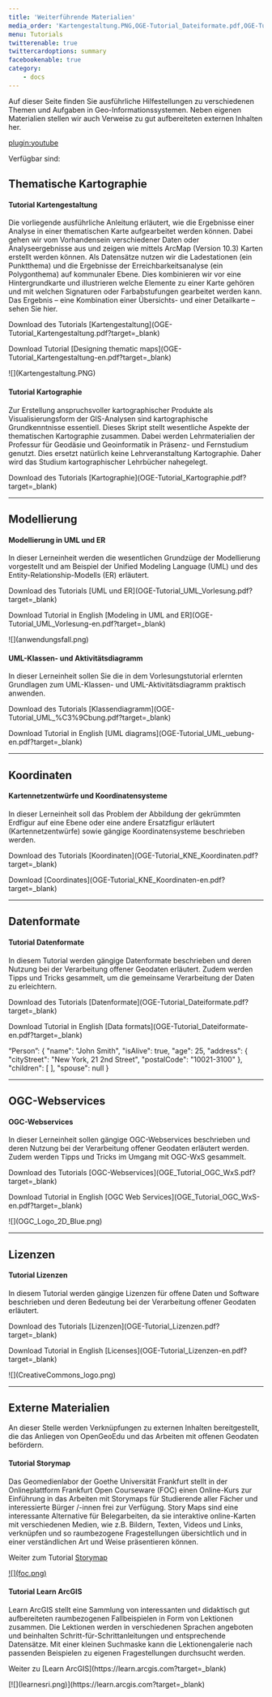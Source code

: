 ```yaml
---
title: 'Weiterführende Materialien'
media_order: 'Kartengestaltung.PNG,OGE-Tutorial_Dateiformate.pdf,OGE-Tutorial_Kartengestaltung.pdf,OGE-Tutorial_Kartographie.pdf,OGE-Tutorial_KNE_Koordinaten.pdf,OGE-Tutorial_UML_Vorlesung.pdf,OGE-Tutorial_UML_Übung.pdf,OGE_Tutorial_OGC_WxS.pdf,OGC_Logo_2D_Blue.png,anwendungsfall.png'
menu: Tutorials
twitterenable: true
twittercardoptions: summary
facebookenable: true
category:
    - docs
---
```


Auf dieser Seite finden Sie ausführliche Hilfestellungen zu verschiedenen Themen und Aufgaben in Geo-Informationssystemen. Neben eigenen Materialien stellen wir auch Verweise zu gut aufbereiteten externen Inhalten her.

[plugin:youtube](https://youtu.be/ZOTrDCiVma4)


Verfügbar sind:

## Thematische Kartographie

<div class="row align-items-center">
    <div class="col-sm-9">
        <h4>Tutorial Kartengestaltung</h4>
        <p class="text-justify">Die vorliegende ausführliche Anleitung erläutert, wie die Ergebnisse einer Analyse in
            einer thematischen Karte aufgearbeitet
            werden können. Dabei gehen wir vom Vorhandensein verschiedener Daten oder Analyseergebnisse aus und zeigen
            wie
            mittels ArcMap (Version 10.3) Karten erstellt werden können. Als Datensätze nutzen wir die Ladestationen
            (ein
            Punktthema) und die Ergebnisse der Erreichbarkeitsanalyse (ein Polygonthema) auf kommunaler Ebene. Dies
            kombinieren
            wir vor eine Hintergrundkarte und illustrieren welche Elemente zu einer Karte gehören und mit welchen
            Signaturen
            oder Farbabstufungen gearbeitet werden kann. Das Ergebnis – eine Kombination einer Übersichts- und einer
            Detailkarte
            – sehen Sie hier. </p>
        <p markdown="1">Download des Tutorials [Kartengestaltung](OGE-Tutorial_Kartengestaltung.pdf?target=_blank)</p>
        <p markdown="1">Download Tutorial [Designing thematic maps](OGE-Tutorial_Kartengestaltung-en.pdf?target=_blank)</p>
    </div>
    <div class="col-sm-3" markdown="1">![](Kartengestaltung.PNG)</div>
</div>
<div class="row align-items-center">
    <div class="col-sm-9">
        <h4>Tutorial Kartographie</h4>
        <p class="text-justify">Zur Erstellung anspruchsvoller kartographischer Produkte als Visualisierungsform der
            GIS-Analysen sind kartographische Grundkenntnisse essentiell. Dieses Skript stellt wesentliche Aspekte der
            thematischen Kartographie zusammen. Dabei werden Lehrmaterialien der Professur für Geodäsie und
            Geoinformatik in Präsenz- und Fernstudium genutzt.
            Dies ersetzt natürlich keine Lehrveranstaltung Kartographie. Daher wird das Studium kartographischer
            Lehrbücher nahegelegt.</p>
        <p markdown="1">Download des Tutorials [Kartographie](OGE-Tutorial_Kartographie.pdf?target=_blank)</p>
    </div>
    <div class="col-sm-3" markdown="1"></div>
</div>

---

## Modellierung

<div class="row align-items-center">
    <div class="col-sm-9">
        <h4>Modellierung in UML und ER</h4>
        <p class="text-justify">In dieser Lerneinheit werden die wesentlichen Grundzüge der Modellierung vorgestellt
            und am Beispiel der Unified Modeling Language (UML) und des Entity-Relationship-Modells (ER) erläutert.</p>
        <p markdown="1">Download des Tutorials [UML und ER](OGE-Tutorial_UML_Vorlesung.pdf?target=_blank)</p>
        <p markdown="1">Download Tutorial in English [Modeling in UML and ER](OGE-Tutorial_UML_Vorlesung-en.pdf?target=_blank)</p>
    </div>
    <div class="col-sm-3" markdown="1">![](anwendungsfall.png)</div>
</div>
<div class="row align-items-center">
    <div class="col-sm-9">
        <h4>UML-Klassen- und Aktivitätsdiagramm</h4>
        <p class="text-justify">In dieser Lerneinheit sollen Sie die in dem Vorlesungstutorial erlernten Grundlagen zum UML-Klassen- und UML-Aktivitätsdiagramm praktisch anwenden.</p>
        <p markdown="1">Download des Tutorials [Klassendiagramm](OGE-Tutorial_UML_%C3%9Cbung.pdf?target=_blank)</p>
        <p markdown="1">Download Tutorial in English [UML diagrams](OGE-Tutorial_UML_uebung-en.pdf?target=_blank)</p>
    </div>
    <div class="col-sm-3" markdown="1"></div>
    
</div>

---

## Koordinaten

<div class="row align-items-center">
    <div class="col-sm-9">
        <h4>Kartennetzentwürfe und Koordinatensysteme</h4>
        <p class="text-justify">In dieser Lerneinheit soll das Problem der Abbildung der gekrümmten Erdfigur auf eine
            Ebene oder eine andere Ersatzfigur erläutert (Kartennetzentwürfe) sowie gängige Koordinatensysteme
            beschrieben werden.</p>
        <p markdown="1">Download des Tutorials [Koordinaten](OGE-Tutorial_KNE_Koordinaten.pdf?target=_blank)</p>
        <p markdown="1">Download [Coordinates](OGE-Tutorial_KNE_Koordinaten-en.pdf?target=_blank)</p>
    </div>
    <div class="col-sm-3" markdown="1"></div>
</div>

---

## Datenformate

<div class="row align-items-center">
    <div class="col-sm-6">
        <h4>Tutorial Datenformate</h4>
        <p class="text-justify">
            In diesem Tutorial werden gängige Datenformate beschrieben und deren Nutzung bei der Verarbeitung offener
            Geodaten erläutert.
            Zudem werden Tipps und Tricks gesammelt, um die gemeinsame Verarbeitung der Daten zu erleichtern.
        </p>
        <p markdown="1">Download des Tutorials [Datenformate](OGE-Tutorial_Dateiformate.pdf?target=_blank)</p>
        <p markdown="1">Download Tutorial in English [Data formats](OGE-Tutorial_Dateiformate-en.pdf?target=_blank)</p>
    </div>
    <div class="col-sm-6" markdown="1">
        “Person”: {
        "name": "John Smith",
        "isAlive": true,
        "age": 25,
        "address": {
        "cityStreet": "New York, 21 2nd Street",
        "postalCode": "10021-3100"
        },
        "children": [ ],
        "spouse": null
        }
    </div>
</div>

---

## OGC-Webservices

<div class="row align-items-center">
    <div class="col-sm-9">
        <h4>OGC-Webservices</h4>
        <p class="text-justify">In dieser Lerneinheit sollen gängige OGC-Webservices beschrieben und deren Nutzung bei
            der Verarbeitung offener Geodaten erläutert werden. Zudem werden Tipps und Tricks im Umgang mit OGC-WxS
            gesammelt.</p>
        <p markdown="1">Download des Tutorials [OGC-Webservices](OGE_Tutorial_OGC_WxS.pdf?target=_blank)</p>
        <p markdown="1">Download Tutorial in English [OGC Web Services](OGE_Tutorial_OGC_WxS-en.pdf?target=_blank)</p>
    </div>
    <div class="col-sm-3" markdown="1">![](OGC_Logo_2D_Blue.png)</div>
</div>

---

## Lizenzen

<div class="row align-items-center">
    <div class="col-sm-9">
        <h4>Tutorial Lizenzen</h4>
        <p class="text-justify">In diesem Tutorial werden gängige Lizenzen für offene Daten und Software beschrieben und 
            deren Bedeutung bei der Verarbeitung offener Geodaten erläutert.</p>
        <p markdown="1">Download des Tutorials [Lizenzen](OGE-Tutorial_Lizenzen.pdf?target=_blank)</p>
        <p markdown="1">Download Tutorial in English [Licenses](OGE-Tutorial_Lizenzen-en.pdf?target=_blank)</p>
    </div>
    <div class="col-sm-3" markdown="1">![](CreativeCommons_logo.png)</div>
</div>

---

## Externe Materialien

An dieser Stelle werden Verknüpfungen zu externen Inhalten bereitgestellt, die das Anliegen von OpenGeoEdu und das Arbeiten mit offenen Geodaten befördern.

<div class="row align-items-center">
    <div class="col-sm-9">
        <h4>Tutorial Storymap</h4>
        <p class="text-justify">Das Geomedienlabor der Goethe Universität Frankfurt stellt in der Onlineplattform Frankfurt Open Courseware (FOC) einen Online-Kurs zur Einführung in das Arbeiten mit Storymaps für Studierende aller Fächer und interessierte Bürger /-innen frei zur Verfügung. Story Maps sind eine interessante Alternative für Belegarbeiten, da sie interaktive online-Karten mit verschiedenen Medien, wie z.B. Bildern, Texten, Videos und Links, verknüpfen und so raumbezogene Fragestellungen übersichtlich und in einer verständlichen Art und Weise präsentieren können.</p>
        <p>Weiter zum Tutorial <a href="http://foc.geomedienlabor.de/doku.php?id=courses:workshops:ws-storymap:description">Storymap</a></p>
    </div>
    <div class="col-sm-3" markdown="1"><a href="http://foc.geomedienlabor.de/doku.php?id=courses:workshops:ws-storymap:description">![](foc.png)</a></div>
</div>

<div class="row align-items-center">
    <div class="col-sm-9">
        <h4>Tutorial Learn ArcGIS</h4>
        <p class="text-justify">Learn ArcGIS stellt eine Sammlung von interessanten und didaktisch gut aufbereiteten raumbezogenen Fallbeispielen in Form von Lektionen zusammen. Die Lektionen werden in verschiedenen Sprachen  angeboten und beinhalten Schritt-für-Schrittanleitungen und entsprechende Datensätze. Mit einer kleinen Suchmaske kann die Lektionengalerie nach passenden Beispielen zu eigenen Fragestellungen durchsucht werden.</p>
        <p markdown="1">Weiter zu [Learn ArcGIS](https://learn.arcgis.com?target=_blank)</p>
    </div>
    <div class="col-sm-3" markdown="1">[![](learnesri.png)](https://learn.arcgis.com?target=_blank)</div>
</div>